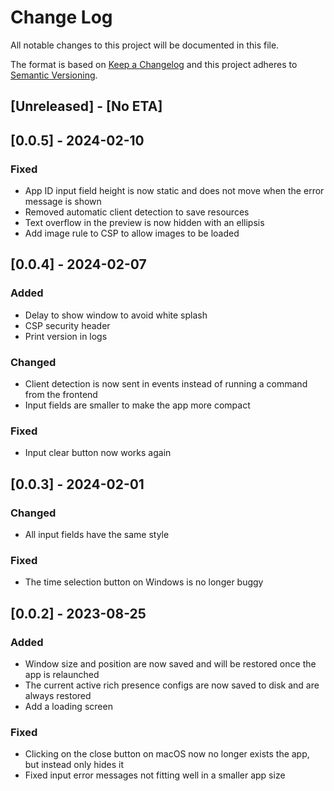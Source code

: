 
# Change Log
All notable changes to this project will be documented in this file.
 
The format is based on [Keep a Changelog](http://keepachangelog.com/)
and this project adheres to [Semantic Versioning](http://semver.org/).

## [Unreleased] - [No ETA]

## [0.0.5] - 2024-02-10

### Fixed

- App ID input field height is now static and does not move when the error message is shown
- Removed automatic client detection to save resources
- Text overflow in the preview is now hidden with an ellipsis
- Add image rule to CSP to allow images to be loaded
 
## [0.0.4] - 2024-02-07
 
### Added

- Delay to show window to avoid white splash
- CSP security header
- Print version in logs
 
### Changed

- Client detection is now sent in events instead of running a command from the frontend
- Input fields are smaller to make the app more compact
 
### Fixed
 
- Input clear button now works again
 
## [0.0.3] - 2024-02-01
 
### Changed
  
- All input fields have the same style

### Fixed
 
- The time selection button on Windows is no longer buggy
 
## [0.0.2] - 2023-08-25
 
### Added

- Window size and position are now saved and will be restored once the app is relaunched
- The current active rich presence configs are now saved to disk and are always restored
- Add a loading screen
 
### Fixed
 
- Clicking on the close button on macOS now no longer exists the app, but instead only hides it
- Fixed input error messages not fitting well in a smaller app size
